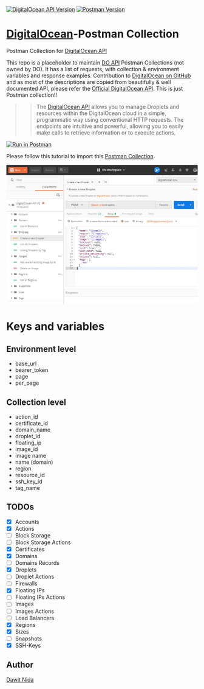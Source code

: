 [![DigitalOcean API Version](https://img.shields.io/badge/digitalocean-api--v2-green.svg)](https://developers.digitalocean.com/documentation/v2/)
[![Postman Version](https://img.shields.io/badge/postman-v6.2.5-green.svg)](https://www.getpostman.com/docs/v6/)

[DigitalOcean][do-api]-Postman Collection
========================================
Postman Collection for [DigitalOcean API][do-api]

This repo is a placeholder to maintain [DO API][do-api] Postman Collections (not owned by DO). It has a list of requests,
with collection & environment variables and response examples. Contribution to [DigitalOcean on GitHub][do-github] and as most of the descriptions are copied from
beautifully & well documented API, please refer the [Official DigitalOcean API][do-api]. This is just Postman collection!!

>> The [DigitalOcean API][do-api] allows you to manage Droplets and resources within the DigitalOcean cloud 
>> in a simple, programmatic way using conventional HTTP requests. The endpoints are intuitive and
>> powerful, allowing you to easily make calls to retrieve information or to execute actions.

[![Run in Postman](https://run.pstmn.io/button.svg)](https://documenter.getpostman.com/view/3854522/RWTfxgFR)

Please follow this tutorial to import this [Postman Collection][pm-collection].

![Postman](images/do-api-postman-collection.jpg)

# Keys and variables

## Environment level
- base_url
- bearer_token
- page
- per_page

## Collection level
- action_id
- certificate_id
- domain_name
- droplet_id
- floating_ip
- image_id
- image name
- name (domain)
- region
- resource_id
- ssh_key_id
- tag_name

## TODOs
- [x] Accounts
- [x] Actions
- [ ] Block Storage
- [ ] Block Storage Actions
- [x] Certificates
- [x] Domains
- [ ] Domains Records
- [x] Droplets
- [ ] Droplet Actions
- [ ] Firewalls
- [x] Floating IPs
- [ ] Floating IPs Actions
- [ ] Images
- [ ] Images Actions
- [ ] Load Balancers
- [x] Regions
- [x] Sizes
- [ ] Snapshots
- [x] SSH-Keys

## Author
[Dawit Nida](https://github.com/dawitnida)

[do-github]: <https://github.com/digitalocean>
[do-api]: <https://developers.digitalocean.com>
[pm-collection]: <https://www.getpostman.com/docs/collections>
